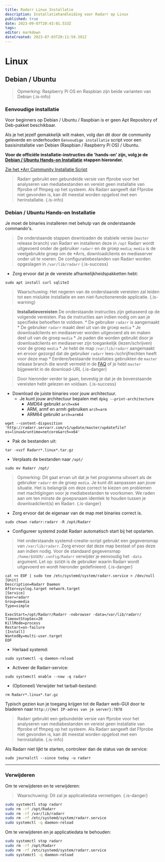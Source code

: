 ```yaml
---
title: Radarr Linux Installatie
description: Installatiehandleiding voor Radarr op Linux
published: true
date: 2023-09-07T20:43:01.533Z
tags: 
editor: markdown
dateCreated: 2023-07-03T20:11:59.391Z
---
```


# Linux

## Debian / Ubuntu

> Opmerking: Raspberry Pi OS en Raspbian zijn beide varianten van Debian {.is-info}

### Eenvoudige installatie

Voor beginners op Debian / Ubuntu / Raspbian is er geen Apt Repository of Deb-pakket beschikbaar.

Als je het jezelf gemakkelijk wilt maken, volg dan dit door de community geleverde en onderhouden `Eenvoudige installatie` script voor een basisinstallatie van Debian (Raspbian / Raspberry Pi OS) / Ubuntu.

**Voor de officiële installatie-instructies die 'hands-on' zijn, volg je de [Debian / Ubuntu Hands-on Installatie](#debian-ubuntu-hands-on-installatie) stappen hieronder.**

[Zie het \*Arr Community Installatie Script](/install-script)

> Radarr gebruikt een gebundelde versie van ffprobe voor het analyseren van mediabestanden en vereist geen installatie van ffprobe of ffmpeg op het systeem. Als Radarr aangeeft dat Ffprobe niet gevonden is, kan dit meestal worden opgelost met een herinstallatie.
{.is-info}

### Debian / Ubuntu Hands-on Installatie

Je moet de binaries installeren met behulp van de onderstaande commando's.

> De onderstaande stappen downloaden de stabiele versie (`master` release branch) van Radarr en installeren deze in `/opt`
> Radarr wordt uitgevoerd onder de gebruiker `radarr` en de groep `media`; `media` is de veelgebruikte groep om de \*Arrs, downloadclients en mediaserver onder uit te voeren.
> De configuratiebestanden van Radarr worden opgeslagen in `/var/lib/radarr`
{.is-success}

- Zorg ervoor dat je de vereiste afhankelijkheidspakketten hebt:

```shell
sudo apt install curl sqlite3
```

> Waarschuwing: Het negeren van de onderstaande vereisten zal leiden tot een mislukte installatie en een niet-functionerende applicatie. {.is-warning}

> **Installatievereisten**
> De onderstaande instructies zijn gebaseerd op de volgende vereisten. Pas de instructies aan indien nodig om aan je specifieke behoeften te voldoen.
> \* De gebruiker `radarr` is aangemaakt
> \* De gebruiker `radarr` maakt deel uit van de groep `media`
> \* Je downloadclients en mediaserver worden uitgevoerd als en maken deel uit van de groep `media`
> \* Je paden die worden gebruikt door je downloadclients en mediaserver zijn toegankelijk (lezen/schrijven) voor de groep `media`
> \* Je hebt de map `/var/lib/radarr` aangemaakt en ervoor gezorgd dat de gebruiker `radarr` lees-/schrijfrechten heeft voor deze map
> \* Eerdere/bestaande installaties gebruikten de `master` release branch die wordt vermeld in de [FAQ](/radarr/faq) of je hebt `master` bijgewerkt in de download-URL
{.is-danger}

> Door hieronder verder te gaan, bevestig je dat je de bovenstaande vereisten hebt gelezen en voldaan. {.is-success}

- Download de juiste binaries voor jouw architectuur.
  - Je kunt jouw architectuur bepalen met `dpkg --print-architecture`
    - AMD64 gebruikt `arch=x64`
    - ARM, armf en armh gebruiken `arch=arm`
    - ARM64 gebruikt `arch=arm64`

```shell
wget --content-disposition 'http://radarr.servarr.com/v1/update/master/updatefile?os=linux&runtime=netcore&arch=x64'
```

- Pak de bestanden uit:

```shell
tar -xvzf Radarr*.linux*.tar.gz
```

- Verplaats de bestanden naar `/opt/`

```shell
sudo mv Radarr /opt/
```

> Opmerking: Dit gaat ervan uit dat je het programma uitvoert als de gebruiker `radarr` en de groep `media`. Je kunt dit aanpassen aan jouw situatie. Het is belangrijk om deze correct te kiezen om problemen met machtigingen voor je mediabestanden te voorkomen. We raden aan om ten minste de groepsnaam identiek te houden tussen je downloadclient(s) en Radarr.
{.is-danger}

- Zorg ervoor dat de eigenaar van de map met binaries correct is.

```shell  
sudo chown radarr:radarr -R /opt/Radarr
```

- Configureer systemd zodat Radarr automatisch start bij het opstarten.

> Het onderstaande systemd-creatie-script gebruikt een gegevensmap van `/var/lib/radarr`. Zorg ervoor dat deze map bestaat of pas deze aan indien nodig. Voor de standaard gegevensmap `/home/$USER/.config/Radarr` verwijder je eenvoudig het `-data` argument. Let op: `$USER` is de gebruiker waarin Radarr wordt uitgevoerd en wordt hieronder gedefinieerd.
{.is-danger}

```shell
cat << EOF | sudo tee /etc/systemd/system/radarr.service > /dev/null
[Unit]
Description=Radarr Daemon
After=syslog.target network.target
[Service]
User=radarr
Group=media
Type=simple

ExecStart=/opt/Radarr/Radarr -nobrowser -data=/var/lib/radarr/
TimeoutStopSec=20
KillMode=process
Restart=on-failure
[Install]
WantedBy=multi-user.target
EOF
```

- Herlaad systemd:

```shell
sudo systemctl -q daemon-reload
```

- Activeer de Radarr-service:

```shell
sudo systemctl enable --now -q radarr
```

- (Optioneel) Verwijder het tarball-bestand:

```shell
rm Radarr*.linux*.tar.gz
```

Typisch gezien kun je toegang krijgen tot de Radarr web-GUI door te bladeren naar `http://{Het IP-adres van je server}:7878`

> Radarr gebruikt een gebundelde versie van ffprobe voor het analyseren van mediabestanden en vereist geen installatie van ffprobe of ffmpeg op het systeem. Als Radarr aangeeft dat Ffprobe niet gevonden is, kan dit meestal worden opgelost met een herinstallatie.
{.is-info}

Als Radarr niet lijkt te starten, controleer dan de status van de service:

```shell
sudo journalctl --since today -u radarr
```

---

### Verwijderen

Om te verwijderen en te verwijderen:

> Waarschuwing: Dit zal je applicatiedata vernietigen. {.is-danger}

```bash
sudo systemctl stop radarr
sudo rm -rf /opt/Radarr
sudo rm -rf /var/lib/radarr
sudo rm -rf /etc/systemd/system/radarr.service
sudo systemctl -q daemon-reload
```

Om te verwijderen en je applicatiedata te behouden:

```bash
sudo systemctl stop radarr
sudo rm -rf /opt/Radarr
sudo rm -rf /etc/systemd/system/radarr.service
sudo systemctl -q daemon-reload
```